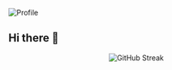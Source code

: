 ![Profile](https://www.commercient.com/wp-content/uploads/2019/12/deepLearning.gif)


## Hi there 👋
<div align="center">
  <img src="https://streak-stats.demolab.com/?user=XBinhs17&theme=tokyonight&hide_border=true" alt="GitHub Streak" />
</div>


<!--
**XBinhs17/XBinhs17** is a ✨ _special_ ✨ repository because its `README.md` (this file) appears on your GitHub profile.

Here are some ideas to get you started:

- 🔭 I’m currently working on ...
- 🌱 I’m currently learning ...
- 👯 I’m looking to collaborate on ...
- 🤔 I’m looking for help with ...
- 💬 Ask me about ...
- 📫 How to reach me: ...
- 😄 Pronouns: ...
- ⚡ Fun fact: ...
-->
